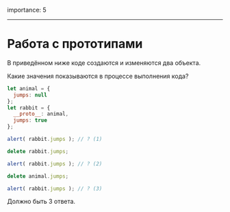 importance: 5

---

# Работа с прототипами

В приведённом ниже коде создаются и изменяются два объекта.

Какие значения показываются в процессе выполнения кода?

```js
let animal = {
  jumps: null
};
let rabbit = {
  __proto__: animal,
  jumps: true
};

alert( rabbit.jumps ); // ? (1)

delete rabbit.jumps;

alert( rabbit.jumps ); // ? (2)

delete animal.jumps;

alert( rabbit.jumps ); // ? (3)
```

Должно быть 3 ответа.
